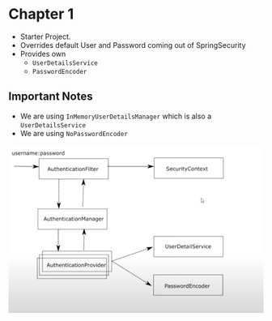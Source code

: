 # Chapter 1

* Starter Project.
* Overrides default User and Password coming out of SpringSecurity 
* Provides own 
	* `UserDetailsService` 
	* `PasswordEncoder` 

## Important Notes
* We are using `InMemoryUserDetailsManager` which is also a `UserDetailsService`
* We are using `NoPasswordEncoder` 

![image](images\chapter1\ClassDiagram.png)